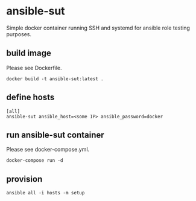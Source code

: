 # ansible-sut

Simple docker container running SSH and systemd for ansible role testing purposes.

## build image

Please see Dockerfile.

```
docker build -t ansible-sut:latest .
```

## define hosts

```
[all]
ansible-sut ansible_host=<some IP> ansible_password=docker
```

## run ansible-sut container

Please see docker-compose.yml.

```
docker-compose run -d
```

## provision

```
ansible all -i hosts -m setup
```
